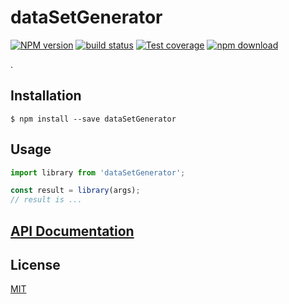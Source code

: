 # dataSetGenerator

  [![NPM version][npm-image]][npm-url]
  [![build status][travis-image]][travis-url]
  [![Test coverage][codecov-image]][codecov-url]
  [![npm download][download-image]][download-url]

.

## Installation

`$ npm install --save dataSetGenerator`

## Usage

```js
import library from 'dataSetGenerator';

const result = library(args);
// result is ...
```

## [API Documentation](https://cheminfo-js.github.io/dataSetGenerator/)

## License

  [MIT](./LICENSE)

[npm-image]: https://img.shields.io/npm/v/dataSetGenerator.svg?style=flat-square
[npm-url]: https://www.npmjs.com/package/dataSetGenerator
[travis-image]: https://img.shields.io/travis/cheminfo-js/dataSetGenerator/master.svg?style=flat-square
[travis-url]: https://travis-ci.org/cheminfo-js/dataSetGenerator
[codecov-image]: https://img.shields.io/codecov/c/github/cheminfo-js/dataSetGenerator.svg?style=flat-square
[codecov-url]: https://codecov.io/gh/cheminfo-js/dataSetGenerator
[download-image]: https://img.shields.io/npm/dm/dataSetGenerator.svg?style=flat-square
[download-url]: https://www.npmjs.com/package/dataSetGenerator
